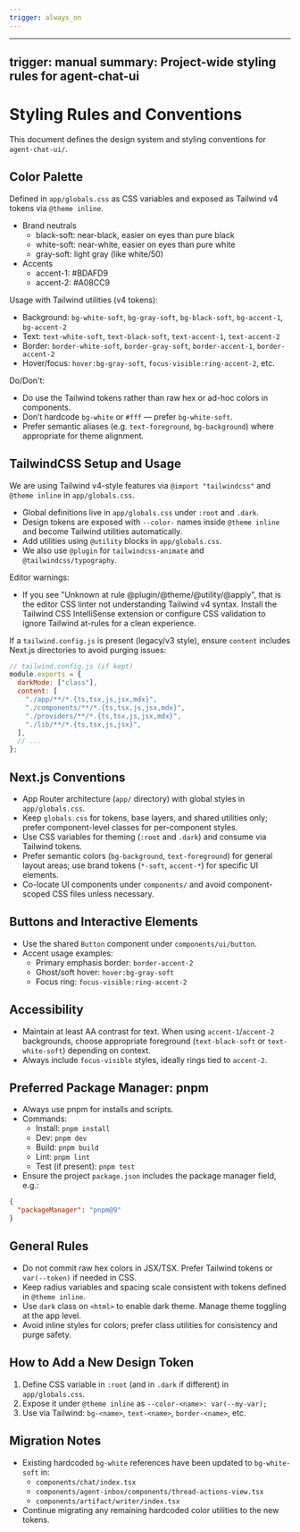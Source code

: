 ```yaml
---
trigger: always_on
---
```


---
trigger: manual
summary: Project-wide styling rules for agent-chat-ui
---

# Styling Rules and Conventions

This document defines the design system and styling conventions for `agent-chat-ui/`.


## Color Palette

Defined in `app/globals.css` as CSS variables and exposed as Tailwind v4 tokens via `@theme inline`.

- Brand neutrals
  - black-soft: near-black, easier on eyes than pure black
  - white-soft: near-white, easier on eyes than pure white
  - gray-soft: light gray (like white/50)
- Accents
  - accent-1: #BDAFD9
  - accent-2: #A08CC9

Usage with Tailwind utilities (v4 tokens):

- Background: `bg-white-soft`, `bg-gray-soft`, `bg-black-soft`, `bg-accent-1`, `bg-accent-2`
- Text: `text-white-soft`, `text-black-soft`, `text-accent-1`, `text-accent-2`
- Border: `border-white-soft`, `border-gray-soft`, `border-accent-1`, `border-accent-2`
- Hover/focus: `hover:bg-gray-soft`, `focus-visible:ring-accent-2`, etc.

Do/Don't:
- Do use the Tailwind tokens rather than raw hex or ad-hoc colors in components.
- Don’t hardcode `bg-white` or `#fff` — prefer `bg-white-soft`.
- Prefer semantic aliases (e.g. `text-foreground`, `bg-background`) where appropriate for theme alignment.


## TailwindCSS Setup and Usage

We are using Tailwind v4-style features via `@import "tailwindcss"` and `@theme inline` in `app/globals.css`.

- Global definitions live in `app/globals.css` under `:root` and `.dark`.
- Design tokens are exposed with `--color-` names inside `@theme inline` and become Tailwind utilities automatically.
- Add utilities using `@utility` blocks in `app/globals.css`.
- We also use `@plugin` for `tailwindcss-animate` and `@tailwindcss/typography`.

Editor warnings:
- If you see "Unknown at rule @plugin/@theme/@utility/@apply", that is the editor CSS linter not understanding Tailwind v4 syntax. Install the Tailwind CSS IntelliSense extension or configure CSS validation to ignore Tailwind at-rules for a clean experience.

If a `tailwind.config.js` is present (legacy/v3 style), ensure `content` includes Next.js directories to avoid purging issues:

```js
// tailwind.config.js (if kept)
module.exports = {
  darkMode: ["class"],
  content: [
    "./app/**/*.{ts,tsx,js,jsx,mdx}",
    "./components/**/*.{ts,tsx,js,jsx,mdx}",
    "./providers/**/*.{ts,tsx,js,jsx,mdx}",
    "./lib/**/*.{ts,tsx,js,jsx}",
  ],
  // ...
};
```


## Next.js Conventions

- App Router architecture (`app/` directory) with global styles in `app/globals.css`.
- Keep `globals.css` for tokens, base layers, and shared utilities only; prefer component-level classes for per-component styles.
- Use CSS variables for theming (`:root` and `.dark`) and consume via Tailwind tokens.
- Prefer semantic colors (`bg-background`, `text-foreground`) for general layout areas; use brand tokens (`*-soft`, `accent-*`) for specific UI elements.
- Co-locate UI components under `components/` and avoid component-scoped CSS files unless necessary.


## Buttons and Interactive Elements

- Use the shared `Button` component under `components/ui/button`.
- Accent usage examples:
  - Primary emphasis border: `border-accent-2`
  - Ghost/soft hover: `hover:bg-gray-soft`
  - Focus ring: `focus-visible:ring-accent-2`


## Accessibility

- Maintain at least AA contrast for text. When using `accent-1`/`accent-2` backgrounds, choose appropriate foreground (`text-black-soft` or `text-white-soft`) depending on context.
- Always include `focus-visible` styles, ideally rings tied to `accent-2`.


## Preferred Package Manager: pnpm

- Always use pnpm for installs and scripts.
- Commands:
  - Install: `pnpm install`
  - Dev: `pnpm dev`
  - Build: `pnpm build`
  - Lint: `pnpm lint`
  - Test (if present): `pnpm test`
- Ensure the project `package.json` includes the package manager field, e.g.:

```json
{
  "packageManager": "pnpm@9"
}
```


## General Rules

- Do not commit raw hex colors in JSX/TSX. Prefer Tailwind tokens or `var(--token)` if needed in CSS.
- Keep radius variables and spacing scale consistent with tokens defined in `@theme inline`.
- Use `dark` class on `<html>` to enable dark theme. Manage theme toggling at the app level.
- Avoid inline styles for colors; prefer class utilities for consistency and purge safety.


## How to Add a New Design Token

1. Define CSS variable in `:root` (and in `.dark` if different) in `app/globals.css`.
2. Expose it under `@theme inline` as `--color-<name>: var(--my-var);`
3. Use via Tailwind: `bg-<name>`, `text-<name>`, `border-<name>`, etc.


## Migration Notes

- Existing hardcoded `bg-white` references have been updated to `bg-white-soft` in:
  - `components/chat/index.tsx`
  - `components/agent-inbox/components/thread-actions-view.tsx`
  - `components/artifact/writer/index.tsx`
- Continue migrating any remaining hardcoded color utilities to the new tokens.
